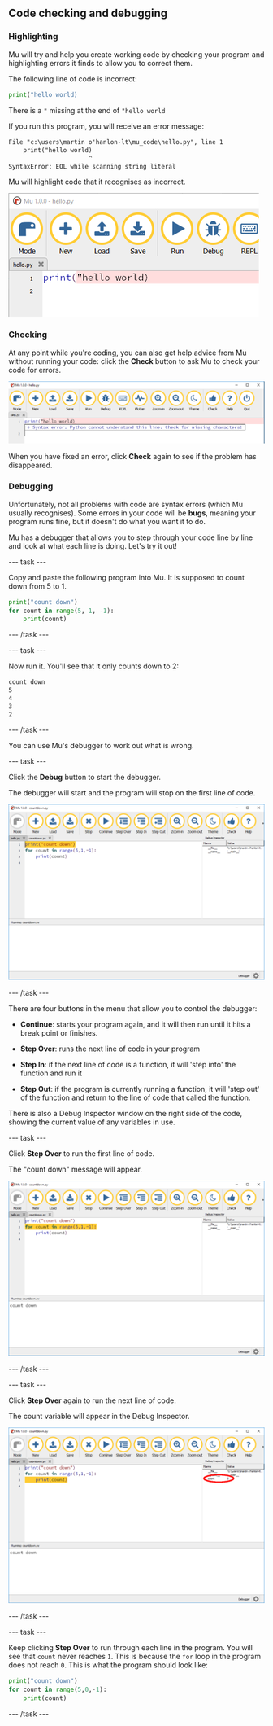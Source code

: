 ## Code checking and debugging

### Highlighting

Mu will try and help you create working code by checking your program and highlighting errors it finds to allow you to correct them.

The following line of code is incorrect:

```python
print("hello world)
```

There is a `"` missing at the end of `"hello world`

If you run this program, you will receive an error message:

```
File "c:\users\martin o'hanlon-lt\mu_code\hello.py", line 1
    print("hello world)
                      ^
SyntaxError: EOL while scanning string literal
```

Mu will highlight code that it recognises as incorrect.

![mu highlights error](images/mu_error.PNG)

### Checking

At any point while you're coding, you can also get help advice from Mu without running your code: click the **Check** button to ask Mu to check your code for errors.

![mu code check](images/mu_check.PNG)

When you have fixed an error, click **Check** again to see if the problem has disappeared.

### Debugging

Unfortunately, not all problems with code are syntax errors (which Mu usually recognises). Some errors in your code will be **bugs**, meaning your program runs fine, but it doesn't do what you want it to do.

Mu has a debugger that allows you to step through your code line by line and look at what each line is doing. Let's try it out!

--- task ---

Copy and paste the following program into Mu. It is supposed to count down from 5 to 1.

```python
print("count down")
for count in range(5, 1, -1):
    print(count)
```

--- /task ---

--- task ---

Now run it. You'll see that it only counts down to 2:

```
count down
5
4
3
2
```

--- /task ---

You can use Mu's debugger to work out what is wrong.

--- task ---

Click the **Debug** button to start the debugger.

The debugger will start and the program will stop on the first line of code.

![mu start debugger](images/mu_debug1.PNG)

--- /task ---

There are four buttons in the menu that allow you to control the debugger:

+ **Continue**: starts your program again, and it will then run until it hits a break point or finishes.

+ **Step Over**: runs the next line of code in your program

+ **Step In**: if the next line of code is a function, it will 'step into' the function and run it

+ **Step Out**: if the program is currently running a function, it will 'step out' of the function and return to the line of code that called the function.

There is also a Debug Inspector window on the right side of the code, showing the current value of any variables in use.

--- task ---

Click **Step Over** to run the first line of code.

The "count down" message will appear.

![mu debug count down](images/mu_debug2.PNG)

--- /task ---

--- task ---

Click **Step Over** again to run the next line of code.

The count variable will appear in the Debug Inspector.

![mu debug count variable](images/mu_debug3_annotated.PNG)

--- /task ---

--- task ---

Keep clicking **Step Over** to run through each line in the program. You will see that `count` never reaches `1`. This is because the `for` loop in the program does not reach `0`. This is what the program should look like:

```python
print("count down")
for count in range(5,0,-1):
    print(count)
```

--- /task ---
